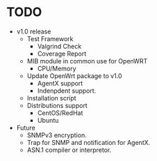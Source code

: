# TODO

- v1.0 release
  - Test Framework
    - Valgrind Check
    - Coverage Report
  - MIB module in common use for OpenWRT
    - CPU/Memory
  - Update OpenWrt package to v1.0
    - AgentX support
    - Indenpdent support.
  - Installation script
  - Distributions support
    - CentOS/RedHat
    - Ubuntu
- Future
  - SNMPv3 encryption.
  - Trap for SNMP and notification for AgentX.
  - ASN.1 compiler or interpretor.

